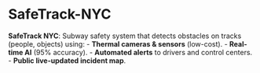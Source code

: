 # SafeTrack-NYC
**SafeTrack NYC**: Subway safety system that detects obstacles on tracks (people, objects) using:  - **Thermal cameras &amp; sensors** (low-cost).  - **Real-time AI** (95% accuracy).  - **Automated alerts** to drivers and control centers.  - **Public live-updated incident map**. 

